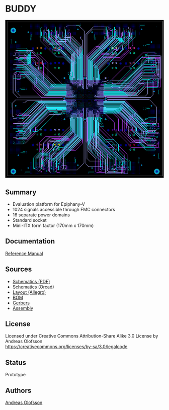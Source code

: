 BUDDY
=================================

![front](docs/buddy_routing.png)

## Summary
* Evaluation platform for Epiphany-V
* 1024 signals accessible through FMC connectors
* 16 separate power domains
* Standard socket
* Mini-ITX form factor (170mm x 170mm)

## Documentation
[Reference Manual](docs/buddy_reference.pdf)

## Sources
* [Schematics (PDF)](src/buddy_sch_rev1.pdf)
* [Schematics (Orcad)](src/buddy_sch_rev1.dsn)
* [Layout (Allegro)](src/buddy_lay_rev1.brd)
* [BOM](src/buddy_bom_rev1.xlsx)
* [Gerbers](mfg/buddy_fab_rev1.zip)
* [Assembly](mfg/buddy_odb_rev1.zip)

## License

Licensed under Creative Commons Attribution-Share Alike 3.0 License by Andreas Olofsson  
https://creativecommons.org/licenses/by-sa/3.0/legalcode

## Status

Prototype

## Authors

[Andreas Olofsson](https://github.com/aolofsson)



